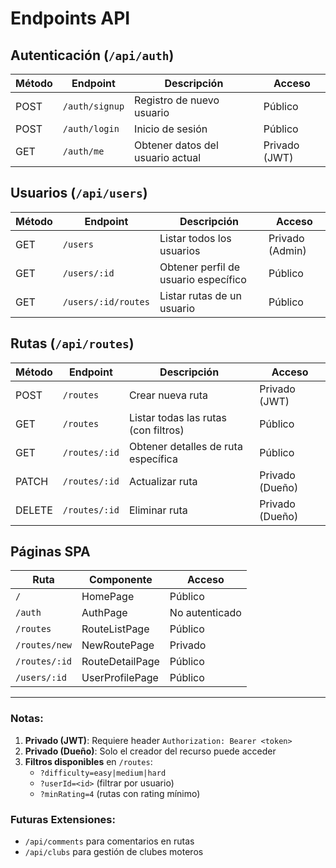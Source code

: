 # Endpoints API

## Autenticación (`/api/auth`)

| Método | Endpoint          | Descripción                          | Acceso       |
|--------|-------------------|--------------------------------------|-------------|
| POST   | `/auth/signup`    | Registro de nuevo usuario            | Público      |
| POST   | `/auth/login`     | Inicio de sesión                     | Público      |
| GET    | `/auth/me`        | Obtener datos del usuario actual     | Privado (JWT)|

## Usuarios (`/api/users`)

| Método | Endpoint          | Descripción                          | Acceso       |
|--------|-------------------|--------------------------------------|-------------|
| GET    | `/users`          | Listar todos los usuarios            | Privado (Admin)|
| GET    | `/users/:id`      | Obtener perfil de usuario específico | Público      |
| GET    | `/users/:id/routes`| Listar rutas de un usuario           | Público      |

## Rutas (`/api/routes`)

| Método | Endpoint          | Descripción                          | Acceso       |
|--------|-------------------|--------------------------------------|-------------|
| POST   | `/routes`         | Crear nueva ruta                     | Privado (JWT)|
| GET    | `/routes`         | Listar todas las rutas (con filtros) | Público      |
| GET    | `/routes/:id`     | Obtener detalles de ruta específica  | Público      |
| PATCH  | `/routes/:id`     | Actualizar ruta                      | Privado (Dueño)|
| DELETE | `/routes/:id`     | Eliminar ruta                        | Privado (Dueño)|

## Páginas SPA

| Ruta                | Componente          | Acceso       |
|---------------------|---------------------|-------------|
| `/`                | HomePage            | Público      |
| `/auth`            | AuthPage            | No autenticado|
| `/routes`          | RouteListPage       | Público      |
| `/routes/new`      | NewRoutePage        | Privado      |
| `/routes/:id`      | RouteDetailPage     | Público      |
| `/users/:id`       | UserProfilePage     | Público      |

---

### Notas:
1. **Privado (JWT)**: Requiere header `Authorization: Bearer <token>`
2. **Privado (Dueño)**: Solo el creador del recurso puede acceder
3. **Filtros disponibles** en `/routes`:
   - `?difficulty=easy|medium|hard`
   - `?userId=<id>` (filtrar por usuario)
   - `?minRating=4` (rutas con rating mínimo)

### Futuras Extensiones:
- `/api/comments` para comentarios en rutas
- `/api/clubs` para gestión de clubes moteros